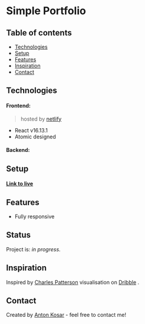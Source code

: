 # Simple Portfolio

## Table of contents
* [Technologies](#technologies)
* [Setup](#setup)
* [Features](#features)
* [Inspiration](#inspiration)
* [Contact](#contact)

## Technologies
#### Frontend: 
>hosted by [netlify](https://www.netlify.com/)
* React v16.13.1
* Atomic designed

#### Backend: 

## Setup
#### [Link to live](https://simple-portfolio-by-kosar.netlify.app/) <br/>

## Features
* Fully responsive

## Status
Project is: _in progress_.

## Inspiration
Inspired by 
[Charles Patterson](https://dribbble.com/shots/3121478-Charles-Patterson-Digital-product-designer) 
visualisation on [Dribble](https://dribbble.com/) .

## Contact
Created by [Anton Kosar](https://www.linkedin.com/in/anton-kosar-51a33617a/) - feel free to contact me!